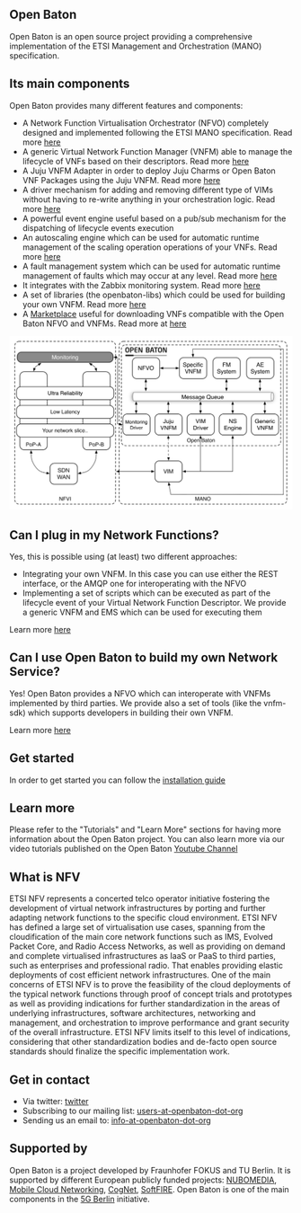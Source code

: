 ## Open Baton
Open Baton is an open source project providing a comprehensive implementation of the ETSI Management and Orchestration (MANO) specification. 

## Its main components
Open Baton provides many different features and components: 

* A Network Function Virtualisation Orchestrator (NFVO) completely designed and implemented following the ETSI MANO specification. Read more [here][nfvo]
* A generic Virtual Network Function Manager (VNFM) able to manage the lifecycle of VNFs based on their descriptors. Read more [here][vnfm-generic]
* A Juju VNFM Adapter in order to deploy Juju Charms or Open Baton VNF Packages using the Juju VNFM. Read more [here][juju-vnfm]
* A driver mechanism for adding and removing different type of VIMs without having to re-write anything in your orchestration logic. Read more [here][vim-driver]
* A powerful event engine useful based on a pub/sub mechanism for the dispatching of lifecycle events execution
* An autoscaling engine which can be used for automatic runtime management of the scaling operation operations of your VNFs. Read more [here][autoscaling-system]
* A fault management system which can be used for automatic runtime management of faults which may occur at any level. Read more [here][fm-system]
* It integrates with the Zabbix monitoring system. Read more [here][zabbix-plugin]
* A set of libraries (the openbaton-libs) which could be used for building your own VNFM. Read more [here][openbaton-libs]
* A [Marketplace][marketplace] useful for downloading VNFs compatible with the Open Baton NFVO and VNFMs. Read more at [here][marketplace-doc]

![Setup architecture][architecture-release-3]

## Can I plug in my Network Functions?
Yes, this is possible using (at least) two different approaches:

* Integrating your own VNFM. In this case you can use either the REST interface, or the AMQP one for interoperating with the NFVO
* Implementing a set of scripts which can be executed as part of the lifecycle event of your Virtual Network Function Descriptor. We provide a generic VNFM and EMS which can be used for executing them

Learn more [here][nfvo-intro]

## Can I use Open Baton to build my own Network Service?
Yes! Open Baton provides a NFVO which can interoperate with VNFMs implemented by third parties. We provide also a set of tools (like the vnfm-sdk) which supports developers in building their own VNFM. 

Learn more [here][nfvo-intro]

## Get started 
In order to get started you can follow the [installation guide][install-guide]

## Learn more
Please refer to the "Tutorials" and "Learn More" sections for having more information about the Open Baton project. You can also learn more via our video tutorials published on the Open Baton [Youtube Channel][youtube]

## What is NFV  
ETSI NFV represents a concerted telco operator initiative fostering the development of virtual network infrastructures by porting and further adapting network functions to the specific cloud environment. 
ETSI NFV has defined a large set of virtualisation use cases, spanning from the cloudification of the main core network functions such as IMS, Evolved Packet Core, and Radio Access Networks, as well as providing on demand and complete virtualised infrastructures as IaaS or PaaS to third parties, such as enterprises and professional radio. 
That enables providing elastic deployments of cost efficient network infrastructures.
One of the main concerns of ETSI NFV is to prove the feasibility of the cloud deployments of the typical network functions through proof of concept trials and prototypes as well as providing indications for further standardization in the areas of underlying infrastructures, software architectures, networking and management, and orchestration to improve performance and grant security of the overall infrastructure.
ETSI NFV limits itself to this level of indications, considering that other standardization bodies and de-facto open source standards should finalize the specific implementation work. 

## Get in contact 

* Via twitter: [twitter][openbaton]
* Subscribing to our mailing list: [users-at-openbaton-dot-org]
* Sending us an email to: [info-at-openbaton-dot-org]

## Supported by
Open Baton is a project developed by Fraunhofer FOKUS and TU Berlin. It is supported by different European publicly funded projects: [NUBOMEDIA][nubomedia], [Mobile Cloud Networking][mcn], [CogNet][cognet], [SoftFIRE][softfire]. Open Baton is one of the main components in the [5G Berlin][5g-berlin] initiative.  

[5g-berlin]: http://www.5g-berlin.org/
[autoscaling-system]: https://github.com/openbaton/autoscaling
[cognet]: http://www.cognet.5g-ppp.eu/cognet-in-5gpp/
[fm-system]: https://github.com/openbaton/fm-system
[info-at-openbaton-dot-org]: mailto:info@openbaton.org
[architecture-release-3]:images/openbaton-release-3.png
[install-guide]:nfvo-installation
[juju-vnfm]:vnfm-juju
[marketplace]: http://marketplace.openbaton.org
[marketplace-doc]: marketplace
[mcn]: http://mobile-cloud-networking.eu/site/
[nfvo]: nfvo-installation
[nfvo-intro]: use
[nubomedia]: https://www.nubomedia.eu/
[openbaton-libs]: https://github.com/openbaton/openbaton-libs
[openbaton]:https://twitter.com/openbaton
[softfire]: https://www.softfire.eu/
[users-at-openbaton-dot-org]: mailto:listen@openbaton.org?subject=subscribe%20users
[youtube]: https://www.youtube.com/channel/UCYXY4rGKrKbBNheClFEKaAw
[zabbix-plugin]: zabbix-plugin
[vim-driver]: vim-driver
[vnfm-generic]: vnfm-generic

<!---
 Script for open external links in a new tab
-->
<script type="text/javascript" charset="utf-8">
      // Creating custom :external selector
      $.expr[':'].external = function(obj){
          return !obj.href.match(/^mailto\:/)
                  && (obj.hostname != location.hostname);
      };
      $(function(){
        $('a:external').addClass('external');
        $(".external").attr('target','_blank');
      })
</script>
